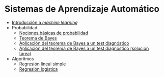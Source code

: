 # Sistemas de Aprendizaje Automático

- [Introducción a *machine learning*](./intro-ml.md)
- Probabilidad
  - [Nociones básicas de probabilidad](./probabilidad/probabilidad.md)
  - [Teorema de Bayes](./probabilidad/bayes.md)
  - [Aplicación del teorema de Bayes a un test diagnóstico](./probabilidad/bayes-test-diagnostico.md)
  - [Aplicación del teorema de Bayes a un test diagnóstico (solución tarea)](./probabilidad/solucion_tarea_cancer.md)
- Algoritmos
  - [Regresión lineal simple](./algoritmos/regresion_lineal_simple.ipynb)
  - [Regresión logística](./algoritmos/regresion_logistica.ipynb)
